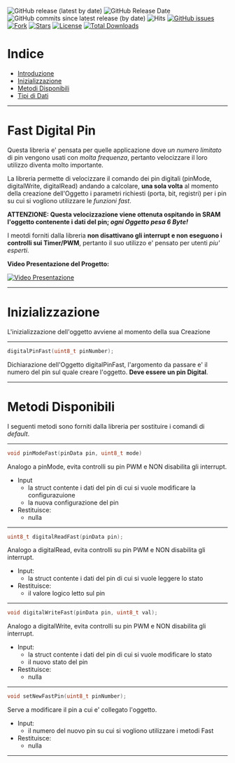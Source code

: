 ![GitHub release (latest by date)](https://img.shields.io/github/v/release/TheFidax/digitalPinFast)
![GitHub Release Date](https://img.shields.io/github/release-date/TheFidax/digitalPinFast?color=blue&label=last%20release)
![GitHub commits since latest release (by date)](https://img.shields.io/github/commits-since/TheFidax/digitalPinFast/latest?color=orange)
![Hits](https://hitcounter.pythonanywhere.com/count/tag.svg?url=https%3A%2F%2Fgithub.com%2FTheFidax%2FdigitalPinFast)
[![GitHub issues](https://img.shields.io/github/issues/TheFidax/Rcn600)](https://github.com/TheFidax/digitalPinFast/issues)
[![Fork](https://img.shields.io/github/forks/TheFidax/digitalPinFast)](#)
[![Stars](https://img.shields.io/github/stars/TheFidax/digitalPinFast)](#)
[![License](https://img.shields.io/github/license/TheFidax/digitalPinFast)](#)
[![Total Downloads](https://img.shields.io/github/downloads/TheFidax/digitalPinFast/total)](#)

# Indice
* [Introduzione](#Fast-Digital-Pin)
* [Inizializzazione](#Inizializzazione)
* [Metodi Disponibili](#Metodi-Disponibili)
* [Tipi di Dati](#Tipi-di-Dati)

------------

# Fast Digital Pin
Questa libreria e' pensata per quelle applicazione dove *un numero limitato* di pin vengono usati con *molta frequenza*, pertanto velocizzare il loro utilizzo diventa molto importante.

La libreria permette di velocizzare il comando dei pin digitali (pinMode, digitalWrite, digitalRead) andando a calcolare, **una sola volta** al momento della creazione dell'Oggetto i parametri richiesti (porta, bit, registri) per i pin su cui si vogliono utilizzare le *funzioni fast*.

**ATTENZIONE: Questa velocizzazione viene ottenuta ospitando in SRAM l'oggetto contenente i dati del pin; *ogni Oggetto pesa 6 Byte!*** 

I meotdi forniti dalla libreria **non disattivano gli interrupt e non eseguono i controlli sui Timer/PWM**, pertanto il suo utilizzo e' pensato per utenti *piu' esperti*.</br>

**Video Presentazione del Progetto:**</br>

[![Video Presentazione](https://img.youtube.com/vi/xxxxxxx/0.jpg)](http://www.youtube.com/watch?v=xxxxx)

------------

# Inizializzazione
L'inizializzazione dell'oggetto avviene al momento della sua Creazione

------------

```c
digitalPinFast(uint8_t pinNumber);
```
Dichiarazione dell'Oggetto digitalPinFast, l'argomento da passare e' il numero del pin sul quale creare l'oggetto.
**Deve essere un pin Digital**.

------------

# Metodi Disponibili

I seguenti metodi sono forniti dalla libreria per sostituire i comandi di *default*.

------------

```c
void pinModeFast(pinData pin, uint8_t mode)
```
Analogo a pinMode, evita controlli su pin PWM e NON disabilita gli interrupt.</br>
- Input
  - la struct contente i dati del pin di cui si vuole modificare la configurazuione
  - la nuova configurazione del pin
- Restituisce:
  - nulla

------------

```c
uint8_t digitalReadFast(pinData pin);
```
Analogo a digitalRead, evita controlli su pin PWM e NON disabilita gli interrupt.</br>
- Input:
	- la struct contente i dati del pin di cui si vuole leggere lo stato
- Restituisce:
  - il valore logico letto sul pin

------------

```c
void digitalWriteFast(pinData pin, uint8_t val);
```
Analogo a digitalWrite, evita controlli su pin PWM e NON disabilita gli interrupt.</br>
- Input:
  - la struct contente i dati del pin di cui si vuole modificare lo stato 
  - il nuovo stato del pin
- Restituisce:
  - nulla

------------

```c
void setNewFastPin(uint8_t pinNumber);
```
Serve a modificare il pin a cui e' collegato l'oggetto.
- Input:
  - il numero del nuovo pin su cui si vogliono utilizzare i metodi Fast
- Restituisce:
  - nulla

------------
